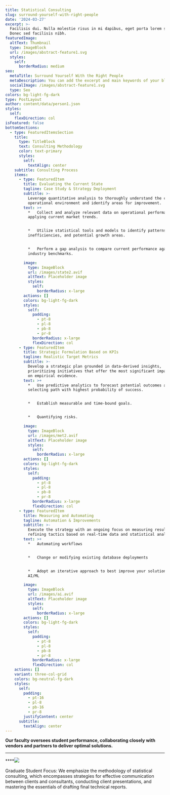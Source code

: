 ```yaml
---
title: Statistical Consulting
slug: surround-yourself-with-right-people
date: '2024-03-27'
excerpt: >-
  Facilisis dui. Nulla molestie risus in mi dapibus, eget porta lorem semper.
  Donec sed facilisis nibh.
featuredImage:
  altText: Thumbnail
  type: ImageBlock
  url: /images/abstract-feature1.svg
  styles:
    self:
      borderRadius: medium
seo:
  metaTitle: Surround Yourself With the Right People
  metaDescription: You can add the excerpt and main keywords of your blog post here.
  socialImage: /images/abstract-feature1.svg
  type: Seo
colors: bg-light-fg-dark
type: PostLayout
author: content/data/person1.json
styles:
  self:
    flexDirection: col
isFeatured: false
bottomSections:
  - type: FeaturedItemsSection
    title:
      type: TitleBlock
      text: Consulting Methodology
      color: text-primary
      styles:
        self:
          textAlign: center
    subtitle: Consulting Process
    items:
      - type: FeaturedItem
        title: Evaluating the Current State
        tagline: Case Study & Strategy Deployment
        subtitle: >-
          Leverage quantitative analysis to thoroughly understand the current
          operational environment and identify areas for improvement.
        text: >+
          *   Collect and analyze relevant data on operational performance and
          applying current market trends.


          *   Utilize statistical tools and models to identify patterns,
          inefficiencies, and potential growth areas.


          *   Perform a gap analysis to compare current performance against
          industry benchmarks.

        image:
          type: ImageBlock
          url: /images/state2.avif
          altText: Placeholder image
          styles:
            self:
              borderRadius: x-large
        actions: []
        colors: bg-light-fg-dark
        styles:
          self:
            padding:
              - pt-8
              - pl-8
              - pb-8
              - pr-8
            borderRadius: x-large
            flexDirection: col
      - type: FeaturedItem
        title: Strategic Formulation Based on KPIs
        tagline: Realistic Target Metrics
        subtitle: >-
          Develop a strategic plan grounded in data-derived insights,
          prioritizing initiatives that offer the most significant impact based
          on empirical evidence.
        text: >+
          *   Use predictive analytics to forecast potential outcomes and
          selecting path with highest probability of success.


          *   Establish measurable and time-bound goals.


          *   Quantifying risks.

        image:
          type: ImageBlock
          url: /images/met2.avif
          altText: Placeholder image
          styles:
            self:
              borderRadius: x-large
        actions: []
        colors: bg-light-fg-dark
        styles:
          self:
            padding:
              - pt-8
              - pl-8
              - pb-8
              - pr-8
            borderRadius: x-large
            flexDirection: col
      - type: FeaturedItem
        title: Measuring and Automating
        tagline: Automation & Improvements
        subtitle: >-
          Execute the strategy with an ongoing focus on measuring results and
          refining tactics based on real-time data and statistical analysis
        text: >+
          *   Automating workflows


          *   Change or modifying existing database deployments


          *   Adopt an iterative approach to best improve your solution by using
          AI/ML

        image:
          type: ImageBlock
          url: /images/ai.avif
          altText: Placeholder image
          styles:
            self:
              borderRadius: x-large
        actions: []
        colors: bg-light-fg-dark
        styles:
          self:
            padding:
              - pt-8
              - pl-8
              - pb-8
              - pr-8
            borderRadius: x-large
            flexDirection: col
    actions: []
    variant: three-col-grid
    colors: bg-neutral-fg-dark
    styles:
      self:
        padding:
          - pt-16
          - pl-8
          - pb-16
          - pr-8
        justifyContent: center
      subtitle:
        textAlign: center
---
```

**Our faculty oversees student performance, collaborating closely with vendors and partners to deliver optimal solutions.**

***

\*\*\*\*![](/images/t1.jpeg)

Graduate Student Focus: We emphasize the methodology of statistical consulting, which encompasses strategies for effective communication between clients and consultants, conducting client presentations, and mastering the essentials of drafting final technical reports.
